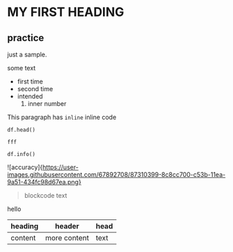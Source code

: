 # MY FIRST HEADING
## practice

just a sample.

some text

+ first time
+ second time
 + intended
    1. inner number
    
This paragraph has `inline` inline code
```
df.head()

fff
```
```
df.info()
```
![accuracy]{https://user-images.githubusercontent.com/67892708/87310399-8c8cc700-c53b-11ea-9a51-434fc98d67ea.png}


> blockcode text

hello

| heading | header | head |
| --- | --- | --- |
| content | more content | text |
